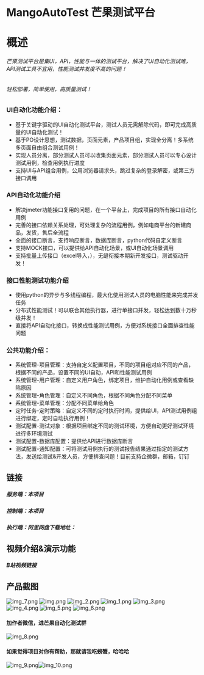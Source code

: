 # MangoAutoTest  芒果测试平台

# 概述
###### 芒果测试平台是集UI，API，性能与一体的测试平台，解决了UI自动化测试难，API测试工具不宜用，性能测试并发度不高的问题！
###### 轻松部署，简单使用，高质量测试！
### UI自动化功能介绍：
* 基于关键字驱动的UI自动化测试平台，测试人员无需解除代码，即可完成高质量的UI自动化测试！
* 基于PO设计思想，测试数据，页面元素，产品项目组，实现全分离！多系统多页面自由组合测试用例！
* 实现人员分离，部分测试人员可以收集页面元素，部分测试人员可以专心设计测试用例，检查用例执行进度
* 支持UI与API组合用例，公用浏览器请求头，跳过复杂的登录解密，或第三方接口调用

### API自动化功能介绍
* 解决jmeter功能接口复用的问题，在一个平台上，完成项目的所有接口自动化用例
* 完善的接口依赖关系处理，可处理复杂的流程用例，例如电商平台的新建商品，发货，售后全流程
* 全面的接口断言，支持响应断言，数据库断言，python代码自定义断言
* 支持MOCK接口，可以提供给API自动化场景，或UI自动化场景调用
* 支持批量上传接口（excel导入，），无缝衔接本期新开发接口，测试驱动开发！

### 接口性能测试功能介绍
* 使用python的异步与多线程编程，最大化使用测试人员的电脑性能来完成并发任务
* 分布式性能测试！可以联合其他执行器，进行单接口并发，轻松达到数十万秒级并发！
* 直接将API自动化接口，转换成性能测试用例，方便对系统接口全面排查性能问题

### 公共功能介绍：
* 系统管理-项目管理：支持自定义配置项目，不同的项目组对应不同的产品，根据不同的产品，设置不同的UI自动，API和性能测试用例
* 系统管理-用户管理：自定义用户角色，绑定项目，维护自动化用例或查看缺陷原因
* 系统管理-角色管理：自定义不同角色，根据不同角色分配不同菜单
* 系统管理-菜单管理：分配不同菜单给角色
* 定时任务-定时策略：自定义不同的定时执行时间，提供给UI，API测试用例组进行绑定，定时自动执行用例！
* 测试配置-测试对象：根据项目绑定不同的测试环境，方便自动更好测试环境进行多环境测试
* 测试配置-数据库配置：提供给API进行数据库断言
* 测试配置-通知配置：可将测试用例执行的测试报告结果通过指定的测试方法，发送给测试&开发人员，方便排查问题！目前支持企微群，邮箱，钉钉

## 链接
##### 服务端：本项目
##### 控制端：本项目
##### 执行端：阿里网盘下载地址：

## 视频介绍&演示功能
##### B站视频链接

## 产品截图
![img_7.png](img_7.png)
![img.png](img.png)
![img_2.png](img_2.png)
![img_1.png](img_1.png)
![img_3.png](img_3.png)
![img_4.png](img_4.png)
![img_5.png](img_5.png)
![img_6.png](img_6.png)

#### 加作者微信，进芒果自动化测试群
![img_8.png](img_8.png)


#### 如果觉得项目对你有帮助，那就请我吃螃蟹，哈哈哈
![img_9.png](img_9.png)![img_10.png](img_10.png)
